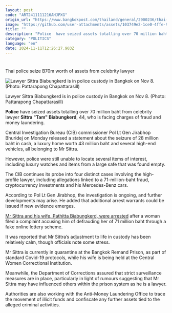 ```yaml
---
layout: post
code: "ART2411111216AHJPXG"
origin_url: "https://www.bangkokpost.com/thailand/general/2900236/thai-police-seize-b70m-worth-of-assets-from-celebrity-lawyer"
image: "https://github.com/user-attachments/assets/103749e2-1ce0-4ffe-9f69-1be170cee77f"
title: ""
description: "Police  have seized assets totalling over 70 million baht from celebrity lawyer  Sittra \"Tam\" Biabungkerd , 44, who is facing charges of fraud and money laundering."
category: "POLITICS"
language: "en"
date: 2024-11-11T12:26:27.903Z
---
```


# 

Thai police seize B70m worth of assets from celebrity lawyer

![Lawyer Sittra Biabungkerd is in police custody in Bangkok on Nov 8. (Photo: Pattarapong Chapattarasill)](https://github.com/user-attachments/assets/10096ffe-52e8-4971-bc22-06b383b57f01)

Lawyer Sittra Biabungkerd is in police custody in Bangkok on Nov 8. (Photo: Pattarapong Chapattarasill)

**Police** have seized assets totalling over 70 million baht from celebrity lawyer **Sittra "Tam" Biabungkerd**, 44, who is facing charges of fraud and money laundering.

Central Investigation Bureau (CIB) commissioner Pol Lt Gen Jirabhop Bhuridej on Monday released a statement about the seizure of 28 million baht in cash, a luxury home worth 43 million baht and several high-end vehicles, all belonging to Mr Sittra.

However, police were still unable to locate several items of interest, including luxury watches and items from a large safe that was found empty.

The CIB continues its probe into four distinct cases involving the high-profile lawyer, including allegations linked to a 71-million-baht fraud, cryptocurrency investments and his Mercedes-Benz cars.

According to Pol Lt Gen Jirabhop, the investigation is ongoing, and further developments may arise. He added that additional arrest warrants could be issued if new evidence emerges.

[Mr Sittra and his wife, Pathitta Biabungkerd, were arrested](https://www.bangkokpost.com/thailand/general/2898648/celebrity-lawyer-and-wife-remanded-in-custody) after a woman filed a complaint accusing him of defrauding her of 71 million baht through a fake online lottery scheme.

It was reported that Mr Sittra’s adjustment to life in custody has been relatively calm, though officials note some stress.

Mr Sittra is currently in quarantine at the Bangkok Remand Prison, as part of standard Covid-19 protocols, while his wife is being held at the Central Women Correctional Institution.

Meanwhile, the Department of Corrections assured that strict surveillance measures are in place, particularly in light of rumours suggesting that Mr Sittra may have influenced others within the prison system as he is a lawyer.

Authorities are also working with the Anti-Money Laundering Office to trace the movement of illicit funds and confiscate any further assets tied to the alleged criminal activities.